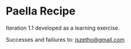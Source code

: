 # Paella Recipe

Iteration 1.1 developed as a learning exercise.

Successes and failiures to: jszetho@gmail.com
